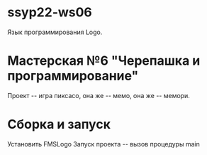 # ssyp22-ws06

Язык программирования Logo.

# Мастерская №6 "Черепашка и программирование"

Проект -- игра пиксасо, она же -- мемо, она же -- мемори.

# Сборка и запуск

Установить FMSLogo
Запуск проекта -- вызов процедуры main
